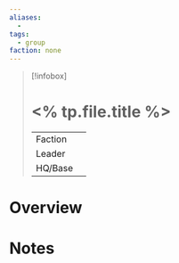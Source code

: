 ```yaml
---
aliases:
  -
tags:
  - group
faction: none
---
```

> [!infobox] 
> # <% tp.file.title %>
> | | |
> | ---- | ---- |
> | Faction | |
> | Leader |  |
> | HQ/Base | |


# Overview


# Notes